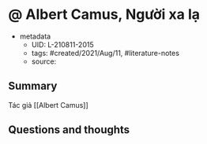 # @ Albert Camus, Người xa lạ


- metadata
	- UID: L-210811-2015
	- tags: #created/2021/Aug/11, #literature-notes 
	- source: 

## Summary
Tác giả [[Albert Camus]]

## Questions and thoughts
